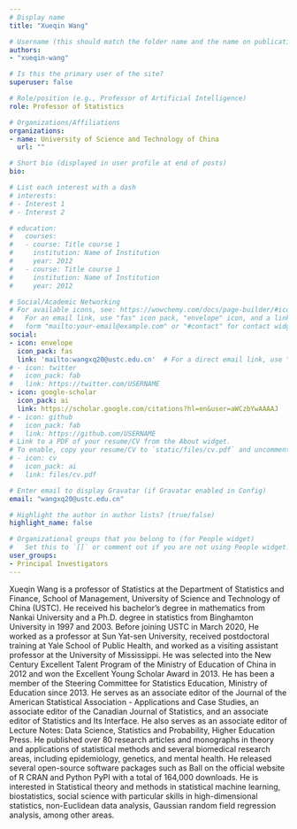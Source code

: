 ```yaml
---
# Display name
title: "Xueqin Wang"

# Username (this should match the folder name and the name on publications)
authors:
- "xueqin-wang"

# Is this the primary user of the site?
superuser: false

# Role/position (e.g., Professor of Artificial Intelligence)
role: Professor of Statistics

# Organizations/Affiliations
organizations:
- name: University of Science and Technology of China
  url: ""

# Short bio (displayed in user profile at end of posts)
bio: 

# List each interest with a dash
# interests:
# - Interest 1
# - Interest 2

# education:
#   courses:
#   - course: Title course 1
#     institution: Name of Institution
#     year: 2012
#   - course: Title course 1
#     institution: Name of Institution
#     year: 2012

# Social/Academic Networking
# For available icons, see: https://wowchemy.com/docs/page-builder/#icons
#   For an email link, use "fas" icon pack, "envelope" icon, and a link in the
#   form "mailto:your-email@example.com" or "#contact" for contact widget.
social:
- icon: envelope
  icon_pack: fas
  link: 'mailto:wangxq20@ustc.edu.cn'  # For a direct email link, use "mailto:test@example.org".
# - icon: twitter
#   icon_pack: fab
#   link: https://twitter.com/USERNAME
- icon: google-scholar
  icon_pack: ai
  link: https://scholar.google.com/citations?hl=en&user=aWCzbYwAAAAJ
# - icon: github
#   icon_pack: fab
#   link: https://github.com/USERNAME
# Link to a PDF of your resume/CV from the About widget.
# To enable, copy your resume/CV to `static/files/cv.pdf` and uncomment the lines below.
# - icon: cv
#   icon_pack: ai
#   link: files/cv.pdf

# Enter email to display Gravatar (if Gravatar enabled in Config)
email: "wangxq20@ustc.edu.cn"

# Highlight the author in author lists? (true/false)
highlight_name: false

# Organizational groups that you belong to (for People widget)
#   Set this to `[]` or comment out if you are not using People widget.
user_groups:
- Principal Investigators
---
```

Xueqin Wang is a professor of Statistics at the Department of Statistics and Finance, School of Management, University of Science and Technology of China (USTC). He received his bachelor’s degree in mathematics from Nankai University and a Ph.D. degree in statistics from Binghamton University in 1997 and 2003. Before joining USTC in March 2020, He worked as a professor at Sun Yat-sen University, received postdoctoral training at Yale School of Public Health, and worked as a visiting assistant professor at the University of Mississippi. He was selected into the New Century Excellent Talent Program of the Ministry of Education of China in 2012 and won the Excellent Young Scholar Award in 2013. He has been a member of the Steering Committee for Statistics Education, Ministry of Education since 2013. He serves as an associate editor of the Journal of the American Statistical Association - Applications and Case Studies, an associate editor of the Canadian Journal of Statistics, and an associate editor of Statistics and Its Interface. He also serves as an associate editor of Lecture Notes: Data Science, Statistics and Probability, Higher Education Press. He published over 80 research articles and monographs in theory and applications of statistical methods and several biomedical research areas, including epidemiology, genetics, and mental health. He released several open-source software packages such as Ball on the official website of R CRAN and Python PyPI with a total of 164,000 downloads. He is interested in Statistical theory and methods in statistical machine learning, biostatistics, social science with particular skills in high-dimensional statistics, non-Euclidean data analysis, Gaussian random field regression analysis, among other areas.

